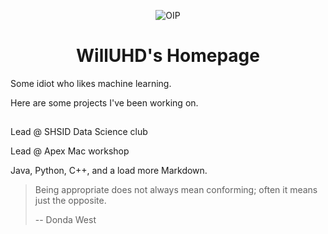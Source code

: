 <div align="center">

![OIP](https://github.com/WillUHD/WillUHD/assets/134638202/ba49e35f-7bf8-41e4-948a-9f359f94a089)

# WillUHD's Homepage

<div align="left">

Some idiot who likes machine learning. 

Here are some projects I've been working on. 

##

Lead @ SHSID Data Science club

Lead @ Apex Mac workshop

Java, Python, C++, and a load more Markdown. 

> Being appropriate does not always mean conforming; often it means just the opposite. 
> 
> -- Donda West
